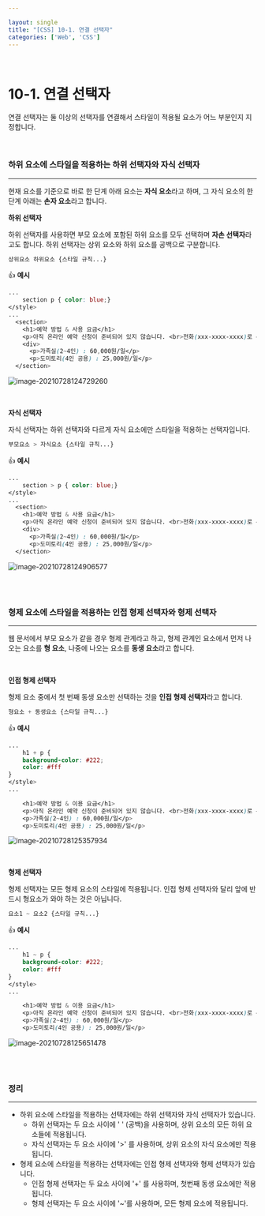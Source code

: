 ```yaml
---

layout: single
title: "[CSS] 10-1. 연결 선택자"
categories: ['Web', 'CSS']
---
```


<br>

# 10-1. 연결 선택자

연결 선택자는 둘 이상의 선택자를 연결해서 스타일이 적용될 요소가 어느 부분인지 지정합니다. 

<br>

### 하위 요소에 스타일을 적용하는 하위 선택자와 자식 선택자

---

현재 요소를 기준으로 바로 한 단계 아래 요소는 **자식 요소**라고 하며, 그 자식 요소의 한 단계 아래는 **손자 요소**라고 합니다. 

**하위 선택자**

하위 선택자를 사용하면 부모 요소에 포함된 하위 요소를 모두 선택하며 **자손 선택자**라고도 합니다. 하위 선택자는 상위 요소와 하위 요소를 공백으로 구분합니다. 

```css
상위요소 하위요소 {스타일 규칙...}
```

👍 **예시**

```css
...
	section p { color: blue;}
</style>
...
  <section>
    <h1>예약 방법 & 사용 요금</h1>
    <p>아직 온라인 예약 신청이 준비되어 있지 않습니다. <br>전화(xxx-xxxx-xxxx)로 문의 바랍니다.</p>
    <div>
      <p>가족실(2~4인) : 60,000원/일</p>
      <p>도미토리(4인 공용) : 25,000원/일</p>
  </section> 
```

![image-20210728124729260](https://user-images.githubusercontent.com/70505378/127424710-bd3b7dd0-1740-45ea-a117-f6cc11a210e4.png)

<br>

**자식 선택자**

자식 선택자는 하위 선택자와 다르게 자식 요소에만 스타일을 적용하는 선택자입니다. 

```css
부모요소 > 자식요소 {스타일 규칙...}
```

👍 **예시**

```css
...
	section > p { color: blue;}
</style>
...
  <section>
    <h1>예약 방법 & 사용 요금</h1>
    <p>아직 온라인 예약 신청이 준비되어 있지 않습니다. <br>전화(xxx-xxxx-xxxx)로 문의 바랍니다.</p>
    <div>
      <p>가족실(2~4인) : 60,000원/일</p>
      <p>도미토리(4인 공용) : 25,000원/일</p>
  </section> 
```

![image-20210728124906577](https://user-images.githubusercontent.com/70505378/127424739-f58dfe3d-e965-4b2d-9cf8-1e60a54f7d2f.png)

<br>

<br>

### 형제 요소에 스타일을 적용하는 인접 형제 선택자와 형제 선택자

---

웹 문서에서 부모 요소가 같을 경우 형제 관계라고 하고, 형제 관계인 요소에서 먼저 나오는 요소를 **형 요소**, 나중에 나오는 요소를 **동생 요소**라고 합니다. 

<br>

**인접 형제 선택자**

형제 요소 중에서 첫 번째 동생 요소만 선택하는 것을 **인접 형제 선택자**라고 합니다. 

```css
형요소 + 동생요소 {스타일 규칙...}
```

👍 **예시**

```css
...
	h1 + p {
    background-color: #222;
    color: #fff
}
</style>
...

    <h1>예약 방법 & 이용 요금</h1>
    <p>아직 온라인 예약 신청이 준비되어 있지 않습니다. <br>전화(xxx-xxxx-xxxx)로 문의 바랍니다.</p>
    <p>가족실(2~4인) : 60,000원/일</p>
    <p>도미토리(4인 공용) : 25,000원/일</p>
```

![image-20210728125357934](https://user-images.githubusercontent.com/70505378/127424765-e56eb9da-45bf-4fde-945b-f6b567a95bd3.png)

<br>

**형제 선택자**

형제 선택자는 모든 형제 요소의 스타일에 적용됩니다. 인접 형제 선택자와 달리 앞에 반드시 형요소가 와야 하는 것은 아닙니다. 

```css
요소1 ~ 요소2 {스타일 규칙...}
```

👍 **예시**

```css
...
	h1 ~ p {
    background-color: #222;
    color: #fff
}
</style>
...

    <h1>예약 방법 & 이용 요금</h1>
    <p>아직 온라인 예약 신청이 준비되어 있지 않습니다. <br>전화(xxx-xxxx-xxxx)로 문의 바랍니다.</p>
    <p>가족실(2~4인) : 60,000원/일</p>
    <p>도미토리(4인 공용) : 25,000원/일</p>
```

![image-20210728125651478](https://user-images.githubusercontent.com/70505378/127424788-71d47d96-d08b-4e22-9ff5-d2b0ed206b81.png)

<br>

<br>

### 정리

---

* 하위 요소에 스타일을 적용하는 선택자에는 하위 선택자와 자식 선택자가 있습니다. 
    * 하위 선택자는 두 요소 사이에  ' ' (공백)을 사용하며, 상위 요소의 모든 하위 요소들에 적용됩니다. 
    * 자식 선택자는 두 요소 사이에 '\>' 를 사용하며, 상위 요소의 자식 요소에만 적용됩니다. 
* 형제 요소에 스타일을 적용하는 선택자에는 인접 형제 선택자와 형제 선택자가 있습니다. 
    * 인접 형제 선택자는 두 요소 사이에 '+' 를 사용하며, 첫번째 동생 요소에만 적용됩니다. 
    * 형제 선택자는 두 요소 사이에 '~'를 사용하며, 모든 형제 요소에 적용됩니다. 